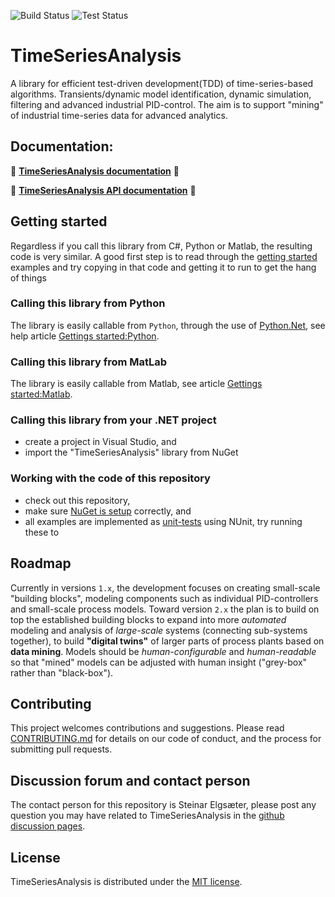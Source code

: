 
![Build Status](https://github.com/equinor/TimeSeriesAnalysis/actions/workflows/build.yml/badge.svg?branch=master)
![Test Status](https://github.com/equinor/TimeSeriesAnalysis/actions/workflows/tests.yml/badge.svg?branch=master)


# TimeSeriesAnalysis
A library for efficient test-driven development(TDD) of time-series-based algorithms. Transients/dynamic model identification, dynamic simulation, filtering and advanced industrial PID-control. The aim is to support "mining" of industrial time-series data for advanced analytics. 


## Documentation:

:red_circle: **<a href="https://equinor.github.io/TimeSeriesAnalysis">TimeSeriesAnalysis documentation</a>** :red_circle:

:red_circle: **<a href="https://equinor.github.io/TimeSeriesAnalysis/api/TimeSeriesAnalysis.html">TimeSeriesAnalysis API documentation</a>** :red_circle:

## Getting started

Regardless if you call this library from C#, Python or Matlab, the resulting code is very similar. 
A good first step is to read through the [getting started](https://equinor.github.io/TimeSeriesAnalysis/articles/examples.html) examples 
and try copying in that code and getting it to run to get the hang of things

### Calling this library from Python

The library is easily callable from ``Python``, through the use of [Python.Net](http://pythonnet.github.io/),
see help article [Gettings started:Python](https://equinor.github.io/TimeSeriesAnalysis/articles/python.html).

### Calling this library from MatLab

The library is easily callable from Matlab, see article [Gettings started:Matlab](https://equinor.github.io/TimeSeriesAnalysis/articles/matlab.html).

### Calling this library from your .NET project

- create a project in Visual Studio, and 
- import the "TimeSeriesAnalysis" library from NuGet

### Working with the code of this repository

- check out this repository,
- make sure [NuGet is setup](https://equinor.github.io/TimeSeriesAnalysis/articles/nuget_setup.html) correctly, and
- all examples are implemented as [unit-tests](/articles/unit_tests.html) using NUnit, try running these to 

## Roadmap

Currently in versions ``1.x``, the development focuses on creating small-scale "building blocks", 
modeling components such as individual PID-controllers and small-scale process models.
 Toward version ``2.x`` the plan is to build on top the established building blocks to expand 
 into more *automated* modeling and analysis of *large-scale* systems (connecting sub-systems together), 
 to build **"digital twins"** of larger parts of process plants based on **data mining**. 
Models should be *human-configurable* and *human-readable* so that "mined" models can be adjusted with human insight ("grey-box" rather than "black-box").

## Contributing
This project welcomes contributions and suggestions. 
Please read [CONTRIBUTING.md](contributing.md) for details on our code of conduct, and the process for submitting pull requests. 

## Discussion forum and contact person
The contact person for this repository is Steinar Elgsæter, please post any question you may have related to TimeSeriesAnalysis 
in the [github discussion pages](https://github.com/equinor/TimeSeriesAnalysis/discussions).

## License
TimeSeriesAnalysis is distributed under the [MIT license](LICENSE).

